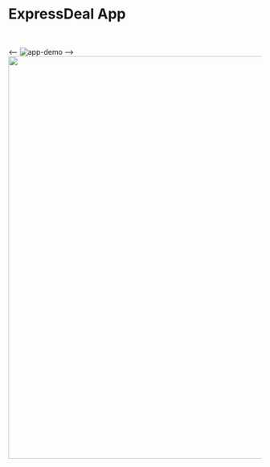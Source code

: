 # ExpressDeal App
<br>

<-- ![app-demo](https://i.imgur.com/78UNw6x.gif) -->
<img src="https://i.imgur.com/78UNw6x.gif" style="height: 20vh;" />
